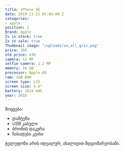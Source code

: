 ```yaml
---
title: iPhone SE
date: 2019-11-21 05:04:00 Z
categories:
- apple
position: 1
Brand: Apple
Is in stock: true
Is in sale: true
Thumbnail image: "/uploads/se_all_gris.png"
price: 350
old price: 430
camera: 12 MP
selfie camera: 1.2 MP
memory: 16 GB
processor: Apple A9
ram: 2GB RAM
screen type: LCD
screen size: 4.0"
battery: 1624 mAh
year: 2016
---
```


მოყვება: 
* დამტენი
* USB კაბელი
* ბრონის დაკვრა
* ჩასადები კეისი

ტელეფონი არის იდეალურ, ახალივით მდგომარეობაში. 